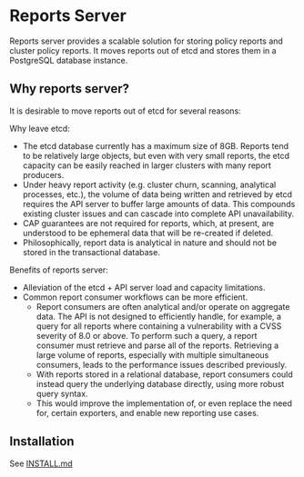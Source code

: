 # Reports Server

Reports server provides a scalable solution for storing policy reports and cluster policy reports. It moves reports out of etcd and stores them in a PostgreSQL database instance.

## Why reports server?

It is desirable to move reports out of etcd for several reasons:

Why leave etcd:

- The etcd database currently has a maximum size of 8GB. Reports tend to be relatively large objects, but even with very small reports, the etcd capacity can be easily reached in larger clusters with many report producers.
- Under heavy report activity (e.g. cluster churn, scanning, analytical processes, etc.), the volume of data being written and retrieved by etcd requires the API server to buffer large amounts of data. This compounds existing cluster issues and can cascade into complete API unavailability.
- CAP guarantees are not required for reports, which, at present, are understood to be ephemeral data that will be re-created if deleted.
- Philosophically, report data is analytical in nature and should not be stored in the transactional database.

Benefits of reports server:

- Alleviation of the etcd + API server load and capacity limitations.
- Common report consumer workflows can be more efficient.
    - Report consumers are often analytical and/or operate on aggregate data. The API is not designed to efficiently handle, for example, a query for all reports where containing a vulnerability with a CVSS severity of 8.0 or above. To perform such a query, a report consumer must retrieve and parse all of the reports. Retrieving a large volume of reports, especially with multiple simultaneous consumers, leads to the performance issues described previously.
    - With reports stored in a relational database, report consumers could instead query the underlying database directly, using more robust query syntax.
    - This would improve the implementation of, or even replace the need for, certain exporters, and enable new reporting use cases.

## Installation

See [INSTALL.md](/docs/INSTALL.md)
